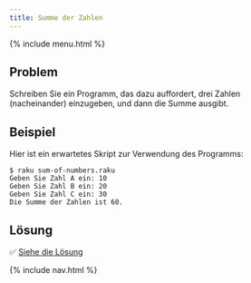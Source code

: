 ```yaml
---
title: Summe der Zahlen
---
```


{% include menu.html %}

## Problem

Schreiben Sie ein Programm, das dazu auffordert, drei Zahlen (nacheinander) einzugeben, und dann die Summe ausgibt.

## Beispiel

Hier ist ein erwartetes Skript zur Verwendung des Programms:

```console
$ raku sum-of-numbers.raku
Geben Sie Zahl A ein: 10
Geben Sie Zahl B ein: 20
Geben Sie Zahl C ein: 30
Die Summe der Zahlen ist 60.
```

## Lösung

✅ [Siehe die Lösung](solution)

{% include nav.html %}